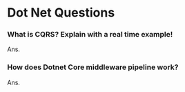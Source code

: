 # Dot Net Questions

### What is CQRS? Explain with a real time example!

Ans.

### How does Dotnet Core middleware pipeline work?

Ans.


